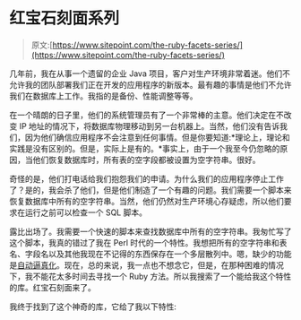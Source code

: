 # 红宝石刻面系列

> 原文:[https://www.sitepoint.com/the-ruby-facets-series/](https://www.sitepoint.com/the-ruby-facets-series/)

几年前，我在从事一个遗留的企业 Java 项目，客户对生产环境非常着迷。他们不允许我的团队部署我们正在开发的应用程序的新版本。最有趣的事情是他们不允许我们在数据库上工作。我指的是备份、性能调整等等。

在一个晴朗的日子里，他们的系统管理员有了一个非常棒的主意。他们决定在不改变 IP 地址的情况下，将数据库物理移动到另一台机器上。当然，他们没有告诉我们，因为他们确信应用程序不会注意到任何事情。但是你要知道:*理论上，理论和实践是没有区别的。但是，实际上是有的。*事实上，由于一个我至今仍忽略的原因，当他们恢复数据库时，所有表的空字段都被设置为空字符串。很好。

奇怪的是，他们打电话给我们抱怨我们的申请。为什么我们的应用程序停止工作了？是的，我会杀了他们，但是他们制造了一个有趣的问题。我们需要一个脚本来恢复数据库中所有的空字符串。当然，他们仍然对生产环境心存疑虑，所以他们要求在运行之前可以检查一个 SQL 脚本。

露比出场了。我需要一个快速的脚本来查找数据库中所有的空字符串。我匆忙写了这个脚本，我真的错过了我在 Perl 时代的一个特性。我想把所有的空字符串和表名、字段名以及其他我现在不记得的东西保存在一个多层散列中。嗯，缺少的功能是[自动逼真化](http://en.wikipedia.org/wiki/Autovivification)。现在，总的来说，我一点也不想念它，但是，在那种困难的情况下，我不能花太多时间去寻找一个 Ruby 方法。所以我搜索了一个能给我这个特性的库。红宝石刻面来了。

我终于找到了这个神奇的库，它给了我以下特性: